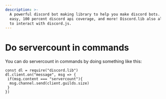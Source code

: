 ```yaml
---
description: >-
  A powerful discord bot making library to help you make discord bots. Super
  easy, 100 percent discord api coverage, and more! Discord.lib also allows you
  to interact with discord.js.
---
```


# Do servercount in commands

You can do servercount in commands by doing something like this:

```
const dl = require("discord.lib")
dl.client.on("message", msg => {
 if(msg.content === "servercount"){
  msg.channel.send(client.guilds.size)
 }
})
```

